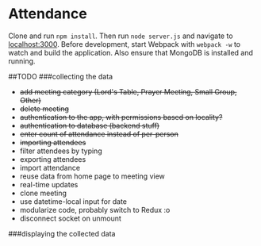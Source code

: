 # Attendance

Clone and run `npm install`. Then run `node server.js` and navigate to 
[localhost:3000](http://localhost:3000). Before development, start Webpack with `webpack -w` to watch
and build the application. Also ensure that MongoDB is installed and running.

##TODO
###collecting the data
* ~~add meeting category (Lord's Table, Prayer Meeting, Small Group, Other)~~
* ~~delete meeting~~
* ~~authentication to the app, with permissions based on locality?~~
* ~~authentication to database (backend stuff)~~
* ~~enter count of attendance instead of per-person~~
* ~~importing attendees~~
* filter attendees by typing
* exporting attendees
* import attendance
* reuse data from home page to meeting view
* real-time updates
* clone meeting
* use datetime-local input for date
* modularize code, probably switch to Redux :o
* disconnect socket on unmount

###displaying the collected data
